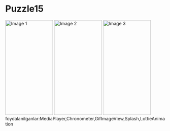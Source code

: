 # Puzzle15

<img src="https://github.com/MurotxonovAnvarxon/Puzzle15/assets/132901356/1ad82039-d127-4b0c-8641-c8fa55c79b13" width="150" height="300" alt="Image 1"> <img src="https://github.com/MurotxonovAnvarxon/Puzzle15/assets/132901356/b8965800-d34f-49dc-85ee-a87e31f30921" width="150" height="300" alt="Image 2"> <img src="https://github.com/MurotxonovAnvarxon/Puzzle15/assets/132901356/7735fb31-09bd-45e0-b368-68266224c4ad" width="150" height="300" alt="Image 3">
foydalanilganlar:MediaPlayer,Chronometer,GifImageView,Splash,LottieAnimation

